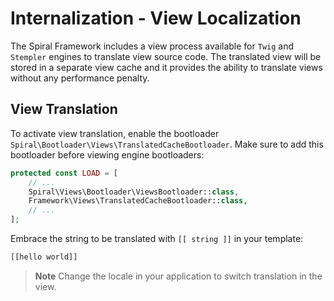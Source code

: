 # Internalization - View Localization

The Spiral Framework includes a view process available for `Twig` and `Stempler` engines to translate view source code.
The translated view will be stored in a separate view cache and it provides the ability to translate views without any performance penalty.

## View Translation

To activate view translation, enable the bootloader `Spiral\Bootloader\Views\TranslatedCacheBootloader`. Make sure to add this bootloader before viewing engine bootloaders:

```php
protected const LOAD = [
    // ...
    Spiral\Views\Bootloader\ViewsBootloader::class,
    Framework\Views\TranslatedCacheBootloader::class,
    // ...
];
```

Embrace the string to be translated with `[[ string ]]` in your template:

```html
[[hello world]]
```

> **Note**
> Change the locale in your application to switch translation in the view.
